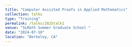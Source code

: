 ```yaml
---
title: "Computer Assisted Proofs in Applied Mathematics"
collection: talks
type: "Training" 
permalink: /talks/2025talk1
venue: "SLMath Summer Graduate School "
date: "2024-07-10"
location: "Berkeley, CA"
---
```

